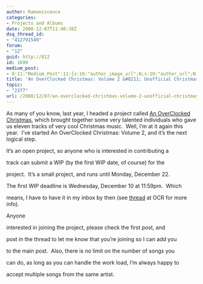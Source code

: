 ```yaml
---
author: Ramaniscence
categories:
- Projects and Albums
date: 2008-12-07T11:40:38Z
dsq_thread_id:
- "412791549"
forum:
- "12"
guid: http://812
id: 1699
medium_post:
- O:11:"Medium_Post":11:{s:16:"author_image_url";N;s:10:"author_url";N;s:11:"byline_name";N;s:12:"byline_email";N;s:10:"cross_link";N;s:2:"id";N;s:21:"follower_notification";N;s:7:"license";N;s:14:"publication_id";N;s:6:"status";N;s:3:"url";N;}
title: 'An OverClocked Christmas: Volume 2 &#8211; Unofficial Christmas Album Project'
topic:
- "2377"
url: /2008/12/07/an-overclocked-christmas-volume-2-unofficial-christmas-album-project/
---
```


As many of you know, last year, I headed a project called <a href="http://www.williammichael.net/aocc" target="_blank">An OverClocked Christmas</a>, which brought together some very talented individuals who gave us eleven tracks of very cool Christmas music.  Well, I&#8217;m at it again this year.  I&#8217;ve started An OverClocked Christmas: Volume 2, and it&#8217;s the next logical step.
  
It&#8217;s an open project, so anyone who is interested in contributing a
  
track can submit a WIP (by the first WIP date, of course) for the
  
project.  It&#8217;s a small project, and runs until Monday, December 22.
  
The first WIP deadline is Wednesday, December 10 at 11:59pm.  Which
  
means, I have to have it in my inbox by then (see <a href="http://www.ocremix.org/forums/showthread.php?t=19744" target="_blank">thread</a> at OCR for more info).

Anyone
  
interested in joining the project, please check the first post, and
  
post in the thread to let me know that you&#8217;re joining so I can add you
  
to the main post.  Also, there is no limit on the number of songs you
  
can do, as long as you can handle the work load, I&#8217;m always happy to
  
accept multiple songs from the same artist.